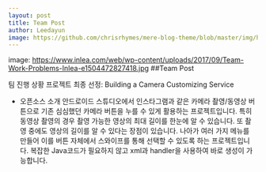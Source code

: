 ```yaml
--- 
layout: post
title: Team Post
author: Leedayun
image: https://github.com/chrisrhymes/mere-blog-theme/blob/master/img/home.jpg?raw=true
---
```


image: https://www.inlea.com/web/wp-content/uploads/2017/09/Team-Work-Problems-Inlea-e1504472827418.jpg
##Team Post


팀 진행 상황
프로젝트 최종 선정: Building a Camera Customizing Service

- 오픈소스 소개
안드로이드 스튜디오에서 인스타그램과 같은 카메라 촬영/동영상 버튼으로 기존 심심했던 카메라 버튼을 누를 수 있게 활용하는 프로젝트입니다.
특히 동영상 촬영의 경우 촬영 가능한 영상의 최대 길이를 한눈에 알 수 있습니다.
또 촬영 중에도 영상의 길이를 알 수 있다는 장점이 있습니다.
나아가 여러 가지 메뉴를 만들어 이를 버튼 자체에서 스와이프를 통해 선택할 수 있도록 하는 프로젝트입니다. 
복잡한 Java코드가 필요하지 않고 xml과 handler을 사용하여 바로 생성이 가능합니다.


